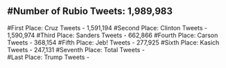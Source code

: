 #Number of Rubio Tweets: 1,989,983
---
#First Place: Cruz Tweets - 1,591,194
#Second Place: Clinton Tweets - 1,590,974
#Third Place: Sanders Tweets - 662,866
#Fourth Place: Carson Tweets - 368,154
#Fifth Place: Jeb! Tweets - 277,925
#Sixth Place: Kasich Tweets - 247,131
#Seventh Place: Total Tweets -  
#Last Place: Trump Tweets - 
